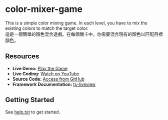 # color-mixer-game

This is a simple color mixing game. In each level, you have to mix the existing colors to match the target color.  
這是一個簡單的顏色混合遊戲。在每個關卡中，你需要混合現有的顏色以匹配目標顏色。

## Resources

- **Live Demo:** [Play the Game](https://color-mix.hkit.cc)
- **Live Coding:** [Watch on YouTube](https://youtube.com/live/ULzVRmtWo3U)
- **Source Code:** [Access from GitHub](https://github.com/beenotung/color-mixer-game)
- **Framework Documentation:** [ts-liveview](https://github.com/beenotung/ts-liveview/blob/v5-auth-web-template/README.md)

## Getting Started

See [help.txt](help.txt) to get started.
